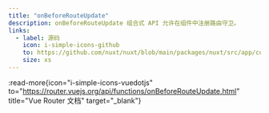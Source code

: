 ```yaml
---
title: "onBeforeRouteUpdate"
description: onBeforeRouteUpdate 组合式 API 允许在组件中注册路由守卫。
links:
  - label: 源码
    icon: i-simple-icons-github
    to: https://github.com/nuxt/nuxt/blob/main/packages/nuxt/src/app/composables/router.ts
    size: xs
---
```


:read-more{icon="i-simple-icons-vuedotjs" to="https://router.vuejs.org/api/functions/onBeforeRouteUpdate.html" title="Vue Router 文档" target="_blank"}
